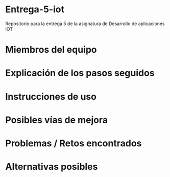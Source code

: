 # Entrega-5-iot
Repositorio para la entrega 5 de la asignatura de Desarrollo de aplicaciones IOT

# Miembros del equipo
# Explicación de los pasos seguidos
# Instrucciones de uso
# Posibles vías de mejora
# Problemas / Retos encontrados

# Alternativas posibles
